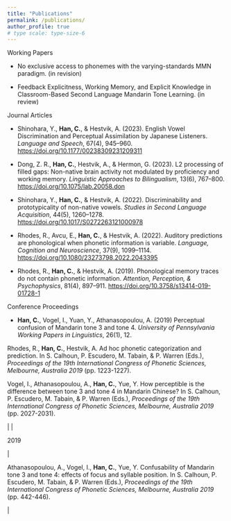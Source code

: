 ```yaml
---
title: "Publications"
permalink: /publications/
author_profile: true
# type scale: type-size-6
---
```


Working Papers

- No exclusive access to phonemes with the varying-standards MMN paradigm. (in revision) 

- Feedback Explicitness, Working Memory, and Explicit Knowledge in Classroom-Based Second Language Mandarin Tone Learning. (in review) 


Journal Articles

- Shinohara, Y., **Han, C.**, & Hestvik, A. (2023). English Vowel Discrimination and Perceptual Assimilation by Japanese Listeners. _Language and Speech_, 67(4), 945–960. https://doi.org/10.1177/00238309231209311
- Dong, Z. R., **Han, C.**, Hestvik, A., & Hermon, G. (2023). L2 processing of filled gaps: Non-native brain activity not modulated by proficiency and working memory. _Linguistic Approaches to Bilingualism_, 13(6), 767–800. https://doi.org/10.1075/lab.20058.don
- Shinohara, Y., **Han, C.**, & Hestvik, A. (2022). Discriminability and prototypicality of non-native vowels. _Studies in Second Language Acquisition_, 44(5), 1260–1278. https://doi.org/10.1017/S0272263121000978

- Rhodes, R., Avcu, E., **Han, C.**, & Hestvik, A. (2022). Auditory predictions are phonological when phonetic information is variable. _Language, Cognition and Neuroscience_, 37(9), 1099–1114. https://doi.org/10.1080/23273798.2022.2043395

- Rhodes, R., **Han, C.**, & Hestvik, A. (2019). Phonological memory traces do not contain phonetic information. _Attention, Perception, & Psychophysics_, 81(4), 897–911. https://doi.org/10.3758/s13414-019-01728-1


Conference Proceedings

- **Han, C.**, Vogel, I., Yuan, Y., Athanasopoulou, A. (2019) Perceptual confusion of Mandarin tone 3 and tone 4. *University of Pennsylvania Working Papers in Linguistics*, 26(1), 12.




Rhodes, R., **Han, C.**, Hestvik, A. Ad hoc phonetic categorization and prediction. In S. Calhoun, P. Escudero, M. Tabain, & P. Warren (Eds.), *Proceedings of the 19th International Congress of Phonetic Sciences, Melbourne, Australia 2019* (pp. 1223-1227).



Vogel, I., Athanasopoulou, A., **Han, C.**, Yue, Y. How perceptible is the difference between tone 3 and tone 4 in Mandarin Chinese? In S. Calhoun, P. Escudero, M. Tabain, & P. Warren (Eds.), *Proceedings of the 19th International Congress of Phonetic Sciences, Melbourne, Australia 2019* (pp. 2027-2031).

 |
|

2019

 |

Athanasopoulou, A., Vogel, I., **Han, C.**, Yue, Y. Confusability of Mandarin tone 3 and tone 4: effects of focus and syllable position. In S. Calhoun, P. Escudero, M. Tabain, & P. Warren (Eds.), *Proceedings of the 19th International Congress of Phonetic Sciences, Melbourne, Australia 2019* (pp. 442-446).

 |
